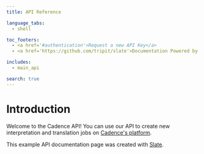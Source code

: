 ```yaml
---
title: API Reference

language_tabs:
  - shell

toc_footers:
  - <a href='#authentication'>Request a new API Key</a>
  - <a href='https://github.com/tripit/slate'>Documentation Powered by Slate</a>

includes:
  - main_api

search: true
---
```



# Introduction

Welcome to the Cadence API! You can use our API to create new interpretation and translation jobs on [Cadence's platform](https://www.talkbusinessanywhere.com).

This example API documentation page was created with [Slate](https://github.com/tripit/slate).

